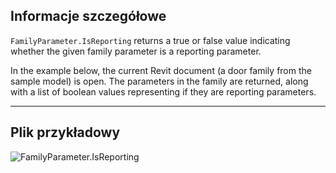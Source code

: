 ## Informacje szczegółowe
`FamilyParameter.IsReporting` returns a true or false value indicating whether the given family parameter is a reporting parameter.

In the example below, the current Revit document (a door family from the sample model) is open. The parameters in the family are returned, along with a list of boolean values representing if they are reporting parameters.
___
## Plik przykładowy

![FamilyParameter.IsReporting](./Revit.Elements.FamilyParameter.IsReporting_img.jpg)
